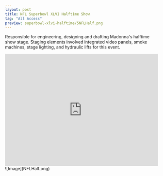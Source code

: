 ```yaml
---
layout: post
title: NFL Superbowl XLVI Halftime Show
tag: "All Access"
preview: superbowl-xlvi-halftime/5NFLHalf.png
---
```

Responsible for engineering, designing and drafting Madonna's halftime show stage. Staging elements involved integrated video panels, smoke machines, stage lighting, and hydraulic lifts for this event.

<iframe frameborder="0" scrolling="no" height="370" width="100%" src="https://www.youtube.com/embed/xPIiaSnYV5E?color=white&theme=light"></iframe>
![Image](NFLHalf.png)
